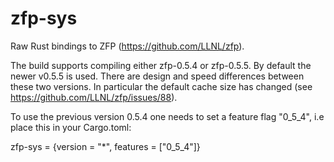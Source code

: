 # zfp-sys
Raw Rust bindings to ZFP (https://github.com/LLNL/zfp).

The build supports compiling either zfp-0.5.4 or zfp-0.5.5. By default the newer v0.5.5 is used.
There are design and speed differences between these two versions.
In particular the default cache size has changed (see https://github.com/LLNL/zfp/issues/88).

To use the previous version 0.5.4 one needs to set a feature flag "0_5_4", i.e place this in your Cargo.toml:

zfp-sys = {version = "*", features = ["0_5_4"]}
